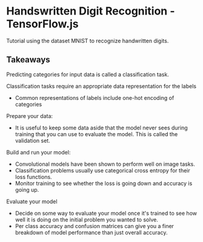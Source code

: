 # Handswritten Digit Recognition - TensorFlow.js

Tutorial using the dataset MNIST to recognize handwritten digits.


## Takeaways

Predicting categories for input data is called a classification task.

Classification tasks require an appropriate data representation for the labels
* Common representations of labels include one-hot encoding of categories

Prepare your data:

* It is useful to keep some data aside that the model never sees during training that you can use to evaluate the model. This is called the validation set.

Build and run your model:

* Convolutional models have been shown to perform well on image tasks.
* Classification problems usually use categorical cross entropy for their loss functions.
* Monitor training to see whether the loss is going down and accuracy is going up.

Evaluate your model

* Decide on some way to evaluate your model once it's trained to see how well it is doing on the initial problem you wanted to solve.
* Per class accuracy and confusion matrices can give you a finer breakdown of model performance than just overall accuracy.
